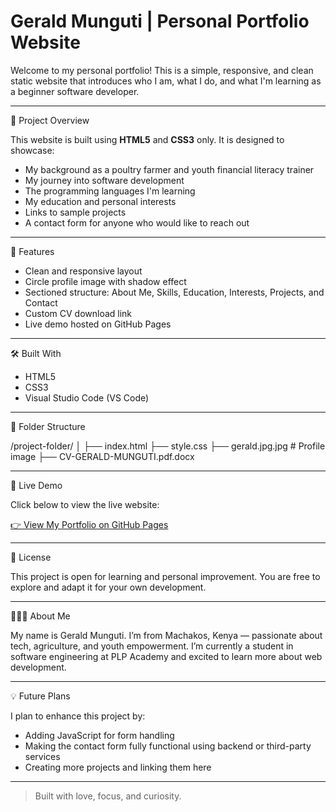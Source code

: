 # Gerald Munguti | Personal Portfolio Website

Welcome to my personal portfolio! This is a simple, responsive, and clean static website that introduces who I am, what I do, and what I'm learning as a beginner software developer.

---

🚀 Project Overview

This website is built using **HTML5** and **CSS3** only. It is designed to showcase:

- My background as a poultry farmer and youth financial literacy trainer
- My journey into software development
- The programming languages I'm learning
- My education and personal interests
- Links to sample projects
- A contact form for anyone who would like to reach out

---

🎯 Features

- Clean and responsive layout
- Circle profile image with shadow effect
- Sectioned structure: About Me, Skills, Education, Interests, Projects, and Contact
- Custom CV download link
- Live demo hosted on GitHub Pages

---

🛠️ Built With

- HTML5
- CSS3
- Visual Studio Code (VS Code)

---

📂 Folder Structure

/project-folder/
│
├── index.html
├── style.css
├── gerald.jpg.jpg # Profile image
├── CV-GERALD-MUNGUTI.pdf.docx 


---

🔗 Live Demo

Click below to view the live website:

[👉 View My Portfolio on GitHub Pages](https://geraldm-max.github.io/Personal-blog/)

---

📄 License

This project is open for learning and personal improvement. You are free to explore and adapt it for your own development.

---

🙋🏽‍♂️ About Me

My name is Gerald Munguti. I’m from Machakos, Kenya — passionate about tech, agriculture, and youth empowerment. I’m currently a student in software engineering at PLP Academy and excited to learn more about web development.

---

💡 Future Plans

I plan to enhance this project by:
- Adding JavaScript for form handling
- Making the contact form fully functional using backend or third-party services
- Creating more projects and linking them here

---

> Built with love, focus, and curiosity.
